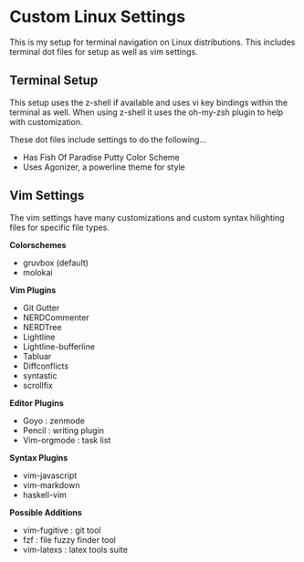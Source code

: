 # Custom Linux Settings

This is my setup for terminal navigation on Linux distributions. This includes
terminal dot files for setup as well as vim settings.

## Terminal Setup

This setup uses the z-shell if available and uses vi key bindings within the
terminal as well. When using z-shell it uses the oh-my-zsh plugin to help
with customization.

These dot files include settings to do the following...
+ Has Fish Of Paradise Putty Color Scheme
+ Uses Agonizer, a powerline theme for style

## Vim Settings

The vim settings have many customizations and custom syntax hilighting files
for specific file types.

**Colorschemes**
+ gruvbox (default)
+ molokai

**Vim Plugins**
+ Git Gutter
+ NERDCommenter
+ NERDTree
+ Lightline
+ Lightline-bufferline
+ Tabluar
+ Diffconflicts
+ syntastic
+ scrollfix

**Editor Plugins**
+ Goyo        : zenmode
+ Pencil      : writing plugin
+ Vim-orgmode : task list

**Syntax Plugins**
+ vim-javascript
+ vim-markdown
+ haskell-vim

**Possible Additions**
+ vim-fugitive : git tool
+ fzf          : file fuzzy finder tool
+ vim-latexs   : latex tools suite
